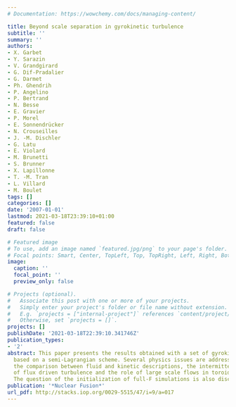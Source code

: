 ```yaml
---
# Documentation: https://wowchemy.com/docs/managing-content/

title: Beyond scale separation in gyrokinetic turbulence
subtitle: ''
summary: ''
authors:
- X. Garbet
- Y. Sarazin
- V. Grandgirard
- G. Dif-Pradalier
- G. Darmet
- Ph. Ghendrih
- P. Angelino
- P. Bertrand
- N. Besse
- E. Gravier
- P. Morel
- E. Sonnendrücker
- N. Crouseilles
- J. -M. Dischler
- G. Latu
- E. Violard
- M. Brunetti
- S. Brunner
- X. Lapillonne
- T. -M. Tran
- L. Villard
- M. Boulet
tags: []
categories: []
date: '2007-01-01'
lastmod: 2021-03-18T23:39:10+01:00
featured: false
draft: false

# Featured image
# To use, add an image named `featured.jpg/png` to your page's folder.
# Focal points: Smart, Center, TopLeft, Top, TopRight, Left, Right, BottomLeft, Bottom, BottomRight.
image:
  caption: ''
  focal_point: ''
  preview_only: false

# Projects (optional).
#   Associate this post with one or more of your projects.
#   Simply enter your project's folder or file name without extension.
#   E.g. `projects = ["internal-project"]` references `content/project/deep-learning/index.md`.
#   Otherwise, set `projects = []`.
projects: []
publishDate: '2021-03-18T22:39:10.341746Z'
publication_types:
- '2'
abstract: This paper presents the results obtained with a set of gyrokinetic codes
  based on a semi-Lagrangian scheme. Several physics issues are addressed, namely,
  the comparison between fluid and kinetic descriptions, the intermittent behaviour
  of flux driven turbulence and the role of large scale flows in toroidal ITG turbulence.
  The question of the initialization of full-F simulations is also discussed.
publication: '*Nuclear Fusion*'
url_pdf: http://stacks.iop.org/0029-5515/47/i=9/a=017
---
```

